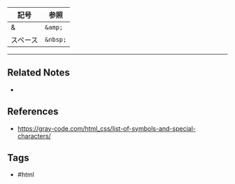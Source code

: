 |記号|参照|
|-|-|
|&|`&amp;`|
|スペース|`&nbsp;`|


---
## Related Notes
- 

## References
- https://gray-code.com/html_css/list-of-symbols-and-special-characters/

## Tags
- #html 